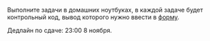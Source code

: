 Выполните задачи в домашних ноутбуках, в каждой задаче будет контрольный код, вывод которого нужно ввести в [форму](https://forms.gle/JG42kK3tG3inyiEb6).

Дедлайн по сдаче: 23:00 8 ноября.
